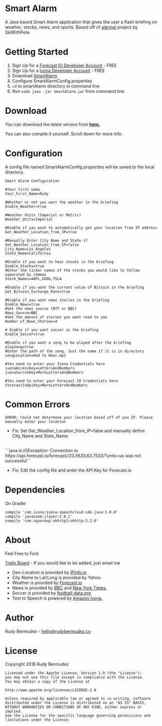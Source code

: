 # Smart Alarm

A Java based Smart Alarm application that gives the user a flash briefing on weather, stocks, news, and sports. Based off of [alarmpi](https://github.com/skiwithpete/alarmpi) project by SkiWithPete.
# Getting Started
1. Sign Up for a [Forecast IO Developer Account](https://developer.forecast.io/register) - FREE
2. Sign Up for a [Ivona Developer Account](https://www.ivona.com/) - FREE
3. Download [SmartAlarm](https://dl.dropboxusercontent.com/u/8895586/SmartAlarm.zip)
4. Configure SmartAlarmConfig.properties
5. ```cd``` to smartAlarm directory in command line.
6. Run ```sudo java -jar SmartAlarm.jar``` from command line.


# Download
You can download the latest version from [**here.**](https://dl.dropboxusercontent.com/u/8895586/SmartAlarm.zip)

You can also compile it yourself. Scroll down for more info.

# Configuration

A config file named SmartAlarmConfig.properties will be saved to the local directory.

```
Smart Alarm Configuration

#Your first name
Your_First_Name=Rudy

#Whether or not you want the weather in the briefing
Enable_Weather=true

#Weather Units (Imperial or Metric)
Weather_Units=Imperial

#Enable if you want to automatically get your location from IP address
Get_Weather_Location_from_IP=true

#Manually Enter City Name and State if Get_Weather_Location_from_IP=false
City_Name=Los Angeles
State_Name=California

#Enable if you want to hear stocks in the briefing
Enable_Stocks=true
#Enter the ticker names of the stocks you would like to follow separated by commas
Stock_Names=AAPL,GOOG,TSLA

#Enable if you want the current value of Bitcoin in the briefing
Get_Bitcoin_Exchange_Rate=true

#Enable if you want news stories in the briefing
Enable_News=true
#Set the news source (NYT or BBC)
News_Source=BBC
#Set the amount of stories you want read to you
Number_of_News_Stories=4

# Enable if you want soccer in the briefing
Enable_Soccer=true

#Enable if you want a song to be played after the briefing
playSong=true
#Enter the path of the song. Just the name if it is in directory
songLocation=Had to Hear.mp3

#You need to enter your Ivona Credentials here
ivonaAccessKey=LettersAndNumbers
ivonaSecretKey=MoreLettersAndNumbers

#You need to enter your Forecast IO Credentials here
ForecastIoApiKey=MoreLettersAndNumbers
```

# Common Errors
```ERROR: Could not determine your location based off of you IP. Please manually enter your location```

- Fix: Set Get_Weather_Location_from_IP=false and manually define City_Name and State_Name

<br>
```java.io.IOException: Connection to https://api.forecast.io/forecast//23.5633,63.7532/?units=us was not successful```    

- Fix: Edit the config file and enter the API Key for Forecast.io

# Dependencies
On Gradle:
```
compile 'com.ivona:ivona-speechcloud-sdk-java:1.0.0'
compile 'javazoom:jlayer:1.0.1'
compile 'com.squareup.okhttp3:okhttp:3.2.0'
```

# About
Feel Free to Fork

[Trello Board](https://trello.com/b/2KvGaEX5) - If you would like to be added, just email me


- Geo-Location is provided by [IPinfo.io](http://ipinfo.io)
- City Name to Lat/Long is provided by Yahoo.
- Weather is provided by [Forecast.io](http://Forecast.io)
- News is provided by [BBC](http://BBC.com) and [New York Times.](http://nytimes.com)
- Soccer is provided by [football-data.org](http://api.football-data.org/index)
- Text to Speech is powered by [Amazon Ivona.](https://www.ivona.com/)

# Author
Rudy Bermudez  -  [hello@rudybermudez.co](mailto:hello@rudybermudez.co)

# License

Copyright 2016 Rudy Bermudez
```
Licensed under the Apache License, Version 2.0 (the "License");
you may not use this file except in compliance with the License.
You may obtain a copy of the License at

http://www.apache.org/licenses/LICENSE-2.0

Unless required by applicable law or agreed to in writing, software
distributed under the License is distributed on an "AS IS" BASIS,
WITHOUT WARRANTIES OR CONDITIONS OF ANY KIND, either express or implied.
See the License for the specific language governing permissions and
limitations under the License.
```
